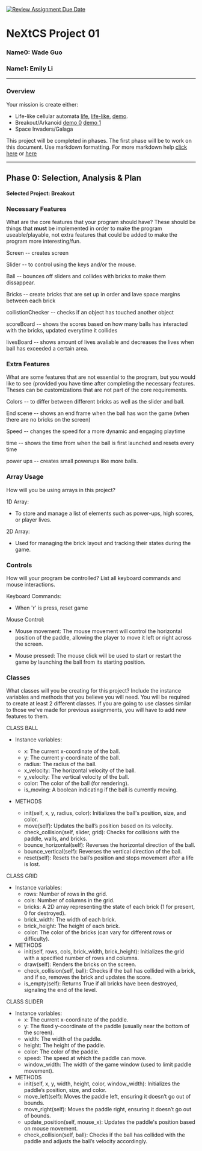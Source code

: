 [![Review Assignment Due Date](https://classroom.github.com/assets/deadline-readme-button-22041afd0340ce965d47ae6ef1cefeee28c7c493a6346c4f15d667ab976d596c.svg)](https://classroom.github.com/a/PX83n--N)
# NeXtCS Project 01
### Name0: Wade Guo
### Name1: Emily Li
---

### Overview
Your mission is create either:
- Life-like cellular automata [life](https://en.wikipedia.org/wiki/Conway%27s_Game_of_Life), [life-like](https://en.wikipedia.org/wiki/Life-like_cellular_automaton), [demo](https://www.netlogoweb.org/launch#https://www.netlogoweb.org/assets/modelslib/Sample%20Models/Computer%20Science/Cellular%20Automata/Life.nlogo).
- Breakout/Arkanoid [demo 0](https://elgoog.im/breakout/)  [demo 1](https://www.crazygames.com/game/atari-breakout)
- Space Invaders/Galaga

This project will be completed in phases. The first phase will be to work on this document. Use markdown formatting. For more markdown help [click here](https://github.com/adam-p/markdown-here/wiki/Markdown-Cheatsheet) or [here](https://docs.github.com/en/get-started/writing-on-github/getting-started-with-writing-and-formatting-on-github/basic-writing-and-formatting-syntax)


---

## Phase 0: Selection, Analysis & Plan

#### Selected Project: Breakout

### Necessary Features
What are the core features that your program should have? These should be things that __must__ be implemented in order to make the program useable/playable, not extra features that could be added to make the program more interesting/fun.

Screen -- creates screen 

Slider -- to control using the keys and/or the mouse.

Ball -- bounces off sliders and collides with bricks to make them dissappear.

Bricks -- create bricks that are set up in order and lave space margins between each brick

collistionChecker -- checks if an object has touched another object 

scoreBoard -- shows the scores based on how many balls has interacted with the bricks, updated everytime it collides

livesBoard -- shows amount of lives avaliable and decreases the lives when ball has exceeded a certain area.

### Extra Features
What are some features that are not essential to the program, but you would like to see (provided you have time after completing the necessary features. Theses can be customizations that are not part of the core requirements.

Colors -- to differ between different bricks as well as the slider and ball.

End scene -- shows an end frame when the ball has won the game (when there are no bricks on the screen)

Speed -- changes the speed for a more dynamic and engaging playtime 

time -- shows the time from when the ball is first launched and resets every time

power ups -- creates small powerups like more balls.

### Array Usage
How will you be using arrays in this project?

1D Array:
- To store and manage a list of elements such as power-ups, high scores, or player lives.

2D Array:
- Used for managing the brick layout and tracking their states during the game.


### Controls
How will your program be controlled? List all keyboard commands and mouse interactions.

Keyboard Commands:
- When 'r' is press, reset game

Mouse Control:
- Mouse movement: The mouse movement will control the horizontal position of the paddle, allowing the player to move it left or right across the screen.

- Mouse pressed: The mouse click will be used to start or restart the game by launching the ball from its starting position.


### Classes
What classes will you be creating for this project? Include the instance variables and methods that you believe you will need. You will be required to create at least 2 different classes. If you are going to use classes similar to those we've made for previous assignments, you will have to add new features to them.

CLASS BALL
- Instance variables:
  - x: The current x-coordinate of the ball.
  - y: The current y-coordinate of the ball.
  - radius: The radius of the ball.
  - x_velocity: The horizontal velocity of the ball.
  - y_velocity: The vertical velocity of the ball.
  - color: The color of the ball (for rendering).
  - is_moving: A boolean indicating if the ball is currently moving.

- METHODS
  - init(self, x, y, radius, color): Initializes the ball's position, size, and color.
  - move(self): Updates the ball’s position based on its velocity.
  - check_collision(self, slider, grid): Checks for collisions with the paddle, walls, and bricks.
  - bounce_horizontal(self): Reverses the horizontal direction of the ball.
  - bounce_vertical(self): Reverses the vertical direction of the ball.
  - reset(self): Resets the ball’s position and stops movement after a life is lost.

CLASS GRID
- Instance variables:
  - rows: Number of rows in the grid.
  - cols: Number of columns in the grid.
  - bricks: A 2D array representing the state of each brick (1 for present, 0 for destroyed).
  - brick_width: The width of each brick.
  - brick_height: The height of each brick.
  - color: The color of the bricks (can vary for different rows or difficulty).
- METHODS
  - init(self, rows, cols, brick_width, brick_height): Initializes the grid with a specified number of rows and columns.
  - draw(self): Renders the bricks on the screen.
  - check_collision(self, ball): Checks if the ball has collided with a brick, and if so, removes the brick and updates the score.
  - is_empty(self): Returns True if all bricks have been destroyed, signaling the end of the level.

CLASS SLIDER
- Instance variables:
  - x: The current x-coordinate of the paddle.
  - y: The fixed y-coordinate of the paddle (usually near the bottom of the screen).
  - width: The width of the paddle.
  - height: The height of the paddle.
  - color: The color of the paddle.
  - speed: The speed at which the paddle can move.
  - window_width: The width of the game window (used to limit paddle movement).
- METHODS
  - init(self, x, y, width, height, color, window_width): Initializes the paddle’s position, size, and color.
  - move_left(self): Moves the paddle left, ensuring it doesn’t go out of bounds.
  - move_right(self): Moves the paddle right, ensuring it doesn’t go out of bounds.
  - update_position(self, mouse_x): Updates the paddle's position based on mouse movement.
  - check_collision(self, ball): Checks if the ball has collided with the paddle and adjusts the ball’s velocity accordingly.
